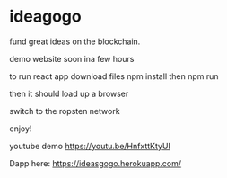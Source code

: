 # ideagogo
fund great ideas on the blockchain. 


demo website soon ina few hours

to run react app
download files 
npm install
then 
npm run

then it should load up a browser

switch to the ropsten network

enjoy!


youtube demo 
https://youtu.be/HnfxttKtyUI

Dapp here: https://ideasgogo.herokuapp.com/



